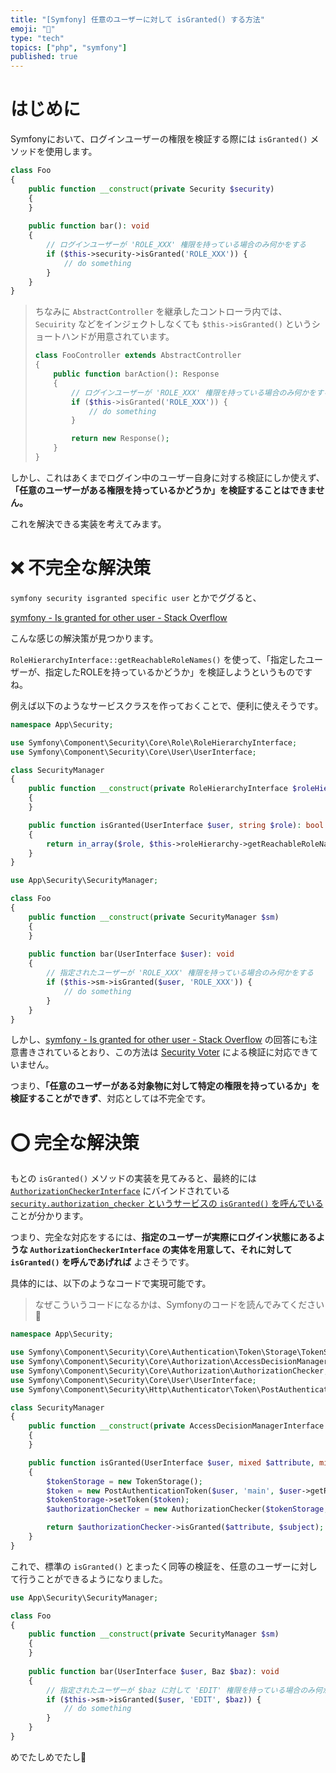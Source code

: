 ```yaml
---
title: "[Symfony] 任意のユーザーに対して isGranted() する方法"
emoji: "🎻"
type: "tech"
topics: ["php", "symfony"]
published: true
---
```


# はじめに

Symfonyにおいて、ログインユーザーの権限を検証する際には `isGranted()` メソッドを使用します。

```php
class Foo
{
    public function __construct(private Security $security)
    {
    }
    
    public function bar(): void
    {
        // ログインユーザーが 'ROLE_XXX' 権限を持っている場合のみ何かをする
        if ($this->security->isGranted('ROLE_XXX')) {
            // do something
        }
    }
}
```

> ちなみに `AbstractController` を継承したコントローラ内では、`Secuirity` などをインジェクトしなくても `$this->isGranted()` というショートハンドが用意されています。
> 
> ```php
> class FooController extends AbstractController
> {
>     public function barAction(): Response
>     {
>         // ログインユーザーが 'ROLE_XXX' 権限を持っている場合のみ何かをする
>         if ($this->isGranted('ROLE_XXX')) {
>             // do something
>         }
> 
>         return new Response();
>     }
> }
> ```

しかし、これはあくまでログイン中のユーザー自身に対する検証にしか使えず、**「任意のユーザーがある権限を持っているかどうか」を検証することはできません。**

これを解決できる実装を考えてみます。

# ❌ 不完全な解決策

`symfony security isgranted specific user` とかでググると、

[symfony - Is granted for other user - Stack Overflow](https://stackoverflow.com/questions/31140903/is-granted-for-other-user)

こんな感じの解決策が見つかります。

`RoleHierarchyInterface::getReachableRoleNames()` を使って、「指定したユーザーが、指定したROLEを持っているかどうか」を検証しようというものですね。

例えば以下のようなサービスクラスを作っておくことで、便利に使えそうです。

```php
namespace App\Security;

use Symfony\Component\Security\Core\Role\RoleHierarchyInterface;
use Symfony\Component\Security\Core\User\UserInterface;

class SecurityManager
{
    public function __construct(private RoleHierarchyInterface $roleHierarchy)
    {
    }

    public function isGranted(UserInterface $user, string $role): bool
    {
        return in_array($role, $this->roleHierarchy->getReachableRoleNames($user->getRoles()), true);
    }
}
```
```php
use App\Security\SecurityManager;

class Foo
{
    public function __construct(private SecurityManager $sm)
    {
    }
    
    public function bar(UserInterface $user): void
    {
        // 指定されたユーザーが 'ROLE_XXX' 権限を持っている場合のみ何かをする
        if ($this->sm->isGranted($user, 'ROLE_XXX')) {
            // do something
        }
    }
}
```

しかし、[symfony - Is granted for other user - Stack Overflow](https://stackoverflow.com/questions/31140903/is-granted-for-other-user) の回答にも注意書きされているとおり、この方法は [Security Voter](https://symfony.com/doc/current/security/voters.html) による検証に対応できていません。

つまり、**「任意のユーザーがある対象物に対して特定の権限を持っているか」を検証することができず**、対応としては不完全です。

# ⭕ 完全な解決策

もとの `isGranted()` メソッドの実装を見てみると、最終的には [`AuthorizationCheckerInterface`](https://github.com/symfony/security/blob/b3eab8b37ff7b24d9c582770fd1cd57725895e3b/Core/Authorization/AuthorizationCheckerInterface.php) にバインドされている [`security.authorization_checker` というサービスの `isGranted()` を呼んでいる](https://github.com/symfony/security/blob/b3eab8b37ff7b24d9c582770fd1cd57725895e3b/Core/Security.php#L65-L69) ことが分かります。

つまり、完全な対応をするには、**指定のユーザーが実際にログイン状態にあるような `AuthorizationCheckerInterface` の実体を用意して、それに対して `isGranted()` を呼んであげれば** よさそうです。

具体的には、以下のようなコードで実現可能です。

> なぜこういうコードになるかは、Symfonyのコードを読んでみてください🙏

```php
namespace App\Security;

use Symfony\Component\Security\Core\Authentication\Token\Storage\TokenStorage;
use Symfony\Component\Security\Core\Authorization\AccessDecisionManagerInterface;
use Symfony\Component\Security\Core\Authorization\AuthorizationChecker;
use Symfony\Component\Security\Core\User\UserInterface;
use Symfony\Component\Security\Http\Authenticator\Token\PostAuthenticationToken;

class SecurityManager
{
    public function __construct(private AccessDecisionManagerInterface $adm)
    {
    }

    public function isGranted(UserInterface $user, mixed $attribute, mixed $subject = null): bool
    {
        $tokenStorage = new TokenStorage();
        $token = new PostAuthenticationToken($user, 'main', $user->getRoles());
        $tokenStorage->setToken($token);
        $authorizationChecker = new AuthorizationChecker($tokenStorage, $this->adm);

        return $authorizationChecker->isGranted($attribute, $subject);
    }
}
```

これで、標準の `isGranted()` とまったく同等の検証を、任意のユーザーに対して行うことができるようになりました。

```php
use App\Security\SecurityManager;

class Foo
{
    public function __construct(private SecurityManager $sm)
    {
    }
    
    public function bar(UserInterface $user, Baz $baz): void
    {
        // 指定されたユーザーが $baz に対して 'EDIT' 権限を持っている場合のみ何かをする
        if ($this->sm->isGranted($user, 'EDIT', $baz)) {
            // do something
        }
    }
}
```

めでたしめでたし🍣
